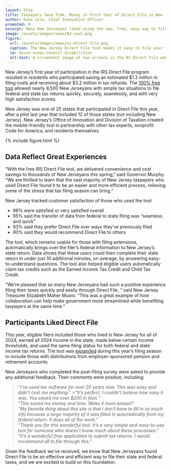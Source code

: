 ```yaml
---
layout: blog
title: Taxpayers Save Time, Money in First Year of Direct File in New Jersey
author: Dave Cole, Chief Innovation Officer
promoted: 0
excerpt: Many New Jerseyans liked using the new, free, easy way to file their taxes directly with government. The 8,500 participants this year saved roughly $1.3 million in filing fees and received over $3 million in refunds.
image: /assets/images/news/NJ-seal.png
figure:
  url: /assets/images/news/nj-direct-file.png
  caption: The New Jersey Direct File tool makes it easy to file your tax return for free.
  id: kevin-nunez-council-disabilities
  alt-text: A screenshot image of two screens in the NJ Direct File website, shows a form for entering income information and determining eligibility for the Earned Income Tax Credit
---
```


New Jersey’s first year of participation in the IRS Direct File program resulted in residents who participated saving an estimated $1.3 million in filing costs and receiving about $3.2 million in tax refunds. The [100% free tool](http://directfile.nj.gov) allowed nearly 8,500 New Jerseyans with simple tax situations to file federal and state tax returns quickly, securely, seamlessly, and with very high satisfaction scores.

New Jersey was one of 25 states that participated in Direct File this year, after a pilot last year that included 12 of those states (not including New Jersey). New Jersey’s Office of Innovation and Division of Taxation created the mobile-friendly tool in partnership with other tax experts, nonprofit Code for America, and residents themselves.

{% include figure.html %}

## Data Reflect Great Experiences

“With the free IRS Direct File tool, we delivered convenience and cost savings to thousands of New Jerseyans this spring,” said Governor Murphy. “We are thrilled to learn that the vast majority of New Jersey taxpayers who used Direct File found it to be an easier and more efficient process, relieving some of the stress that tax filing season can bring.”

New Jersey tracked customer satisfaction of those who used the tool:

- 96% were satisfied or very satisfied overall
- 95% said the transfer of data from federal to state filing was “seamless and quick”
- 93% said they prefer Direct File over ways they’ve previously filed
- 90% said they would recommend Direct File to others

The tool, which remains usable for those with filing extensions, automatically brings over the filer’s federal information to New Jersey’s state return. Data shows that these users could then complete their state return in under just 10 additional minutes, on average, by answering easy-to-understand questions. The tool also helped eligible users automatically claim tax credits such as the Earned Income Tax Credit and Child Tax Credit.

“We’re pleased that so many New Jerseyans had such a positive experience filing their taxes quickly and easily through Direct File, “ said New Jersey Treasurer Elizabeth Maher Muoio. “This was a great example of how collaboration can help make government more streamlined while benefiting taxpayers at the same time.”

## Participants Liked Direct File

This year, eligible filers included those who lived in New Jersey for all of 2024, earned all 2024 income in the state, made below certain income thresholds, and used the same filing status for both federal and state income tax returns. The tool was [expanded](https://www.nj.gov/governor/news/news/562025/approved/20250311a.shtml) during this year’s filing season to include those with distributions from employer-sponsored pension and retirement accounts.

New Jerseyans who completed the post-filing survey were asked to provide any additional feedback. Their comments were positive, including:

> _“I’ve used tax software for over 20 years now. This was easy and didn’t cost me anything.”_ >_“It’s perfect. I couldn’t believe how easy it was. You saved me over $200 in fees.”_  
> _“This saved me money and time. Make it more known\!”_  
> _“My favorite thing about this site is that I don’t have to fill in so much info because a large majority of it was filled in automatically from my federal return. It does all of the work.”_  
> _“Thank you for this wonderful tool. It’s a very simple and easy-to-use tool for someone who doesn’t know much about these processes.”_  
> _“It’s a wonderful free application to submit tax returns. I would recommend all to file through this.”_

Given the feedback we’ve received, we know that New Jerseyans found Direct File to be an effective and efficient way to file their state and federal taxes, and we are excited to build on this foundation.
